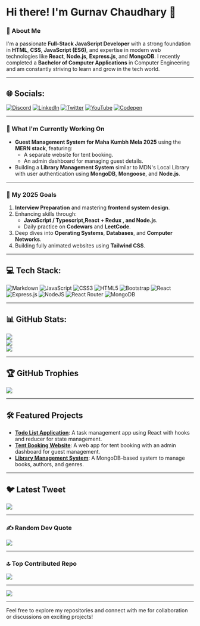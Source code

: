 # Hi there! I'm Gurnav Chaudhary 👋

### 🚀 About Me
I'm a passionate **Full-Stack JavaScript Developer** with a strong foundation in **HTML**, **CSS**, **JavaScript (ES6)**, and expertise in modern web technologies like **React**, **Node.js**, **Express.js**, and **MongoDB**. I recently completed a **Bachelor of Computer Applications** in Computer Engineering and am constantly striving to learn and grow in the tech world.

---

## 🌐 Socials:

[![Discord](https://img.shields.io/badge/Discord-%237289DA.svg?logo=discord&logoColor=white)](https://discord.gg/https://discord.gg/enwJtckY)
[![LinkedIn](https://img.shields.io/badge/LinkedIn-%230077B5.svg?logo=linkedin&logoColor=white)](https://www.linkedin.com/in/gurnav-chaudhary-55310a1a1/)
[![Twitter](https://img.shields.io/badge/Twitter-%231DA1F2.svg?logo=Twitter&logoColor=white)](https://twitter.com/GurnavChaudhary)
[![YouTube](https://img.shields.io/badge/YouTube-%23FF0000.svg?logo=YouTube&logoColor=white)](https://www.youtube.com/channel/UC_vsdDyoUZgwoz2WDktKQzQ)
[![Codepen](https://img.shields.io/badge/Codepen-000000?style=for-the-badge&logo=codepen&logoColor=white)](https://codepen.io/https://codepen.io/your-work/)

---

### 🌱 What I'm Currently Working On
- **Guest Management System for Maha Kumbh Mela 2025** using the **MERN stack**, featuring:
  - A separate website for tent booking.
  - An admin dashboard for managing guest details.
- Building a **Library Management System** similar to MDN's Local Library with user authentication using **MongoDB**, **Mongoose**, and **Node.js**.

---

### 🎯 My 2025 Goals
1. **Interview Preparation** and mastering **frontend system design**.
2. Enhancing skills through:
   - **JavaScript / Typescript,React + Redux , and  Node.js**.
   - Daily practice on **Codewars** and **LeetCode**.
3. Deep dives into **Operating Systems**, **Databases**, and **Computer Networks**.
4. Building fully animated websites using **Tailwind CSS**.

---

## 💻 Tech Stack:

![Markdown](https://img.shields.io/badge/markdown-%23000000.svg?style=for-the-badge&logo=markdown&logoColor=white)
![JavaScript](https://img.shields.io/badge/javascript-%23323330.svg?style=for-the-badge&logo=javascript&logoColor=%23F7DF1E)
![CSS3](https://img.shields.io/badge/css3-%231572B6.svg?style=for-the-badge&logo=css3&logoColor=white)
![HTML5](https://img.shields.io/badge/html5-%23E34F26.svg?style=for-the-badge&logo=html5&logoColor=white)
![Bootstrap](https://img.shields.io/badge/bootstrap-%23563D7C.svg?style=for-the-badge&logo=bootstrap&logoColor=white)
![React](https://img.shields.io/badge/react-%2320232a.svg?style=for-the-badge&logo=react&logoColor=%2361DAFB)
![Express.js](https://img.shields.io/badge/express.js-%23404d59.svg?style=for-the-badge&logo=express&logoColor=%2361DAFB)
![NodeJS](https://img.shields.io/badge/node.js-6DA55F?style=for-the-badge&logo=node.js&logoColor=white)
![React Router](https://img.shields.io/badge/React_Router-CA4245?style=for-the-badge&logo=react-router&logoColor=white)
![MongoDB](https://img.shields.io/badge/MongoDB-%234ea94b.svg?style=for-the-badge&logo=mongodb&logoColor=white)

---

## 📊 GitHub Stats:

![](https://github-readme-stats.vercel.app/api?username=Gurnav224&theme=dark&hide_border=false&include_all_commits=true&count_private=true)<br/>
![](https://github-readme-streak-stats.herokuapp.com/?user=Gurnav224&theme=dark&hide_border=false)<br/>
![](https://github-readme-stats.vercel.app/api/top-langs/?username=Gurnav224&theme=dark&hide_border=false&include_all_commits=true&count_private=true&layout=compact)

---

## 🏆 GitHub Trophies

![](https://github-profile-trophy.vercel.app/?username=Gurnav224&theme=tokyonight&no-frame=false&no-bg=false&margin-w=4)

---

## 🛠️ Featured Projects
- **[Todo List Application](#)**: A task management app using React with hooks and reducer for state management.
- **[Tent Booking Website](#)**: A web app for tent booking with an admin dashboard for guest management.
- **[Library Management System](#)**: A MongoDB-based system to manage books, authors, and genres.

---

## 🐦 Latest Tweet

[![](https://gtce.itsvg.in/api?username=https://twitter.com/GurnavChaudhary)](https://github.com/VishwaGauravIn/github-twitter-card-embed)

---

### ✍️ Random Dev Quote

![](https://quotes-github-readme.vercel.app/api?type=horizontal&theme=dark)

---

### 🔝 Top Contributed Repo

![](https://github-contributor-stats.vercel.app/api?username=Gurnav224&limit=5&theme=dark&combine_all_yearly_contributions=true)

---

[![](https://visitcount.itsvg.in/api?id=Gurnav224&icon=0&color=9)](https://visitcount.itsvg.in)

---

Feel free to explore my repositories and connect with me for collaboration or discussions on exciting projects!

  
